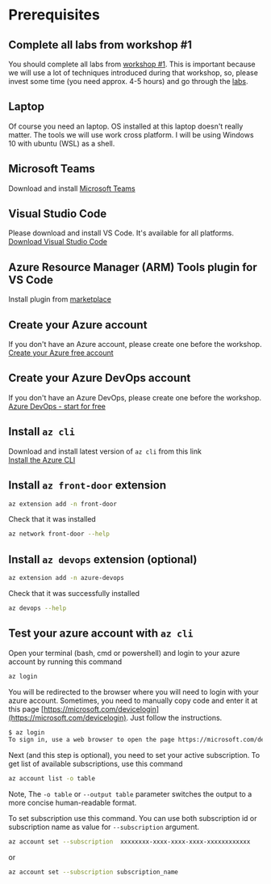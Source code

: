 # Prerequisites

## Complete all labs from workshop #1

You should complete all labs from [workshop #1](../01-how-to-live-in-harmony-with-ARM-templates/agenda.md). This is important because we will use a lot of techniques introduced during that workshop, so, please invest some time (you need approx. 4-5 hours) and go through the [labs](../01-how-to-live-in-harmony-with-ARM-templates/agenda.md).

## Laptop

Of course you need an laptop. OS installed at this laptop doesn't really matter. The tools we will use work cross platform. I will be using Windows 10 with ubuntu (WSL) as a shell.

## Microsoft Teams

Download and install [Microsoft Teams](https://products.office.com/en-US/microsoft-teams/group-chat-software)

## Visual Studio Code

Please download and install VS Code. It's available for all platforms.
[Download Visual Studio Code](https://code.visualstudio.com/download)

## Azure Resource Manager (ARM) Tools plugin for VS Code

Install plugin from [marketplace](https://marketplace.visualstudio.com/items?itemName=msazurermtools.azurerm-vscode-tools) 

## Create your Azure account

If you don't have an Azure account, please create one before the workshop.
[Create your Azure free account](https://azure.microsoft.com/en-us/free/)

## Create your Azure DevOps account

If you don't have an Azure DevOps, please create one before the workshop.
[Azure DevOps - start for free](https://azure.microsoft.com/en-gb/services/devops/)

## Install `az cli`

Download and install latest version of `az cli` from this link  
[Install the Azure CLI](https://docs.microsoft.com/en-us/cli/azure/install-azure-cli?view=azure-cli-latest)

## Install `az front-door` extension

```bash
az extension add -n front-door
```

Check that it was installed

```bash
az network front-door --help
```

## Install `az devops` extension (optional)

```bash
az extension add -n azure-devops
```

Check that it was successfully installed

```bash
az devops --help
```

## Test your azure account with `az cli`

Open your terminal (bash, cmd or powershell) and login to your azure account by running this command

```bash
az login
```

You will be redirected to the browser where you will need to login with your azure account. Sometimes, you need to manually copy code and enter it at this page [https://microsoft.com/devicelogin](https://microsoft.com/devicelogin). Just follow the instructions.

```bash
$ az login
To sign in, use a web browser to open the page https://microsoft.com/devicelogin and enter the code DMBKTZBJL to authenticate.
```

Next (and this step is optional), you need to set your active subscription.
To get list of available subscriptions, use this command

```bash
az account list -o table
```

Note, The `-o table` or `--output table` parameter switches the output to a more concise human-readable format.

To set subscription use this command. You can use both subscription id or subscription name as value for `--subscription` argument.

```bash
az account set --subscription  xxxxxxxx-xxxx-xxxx-xxxx-xxxxxxxxxxxx
```

or

```bash
az account set --subscription subscription_name
```
